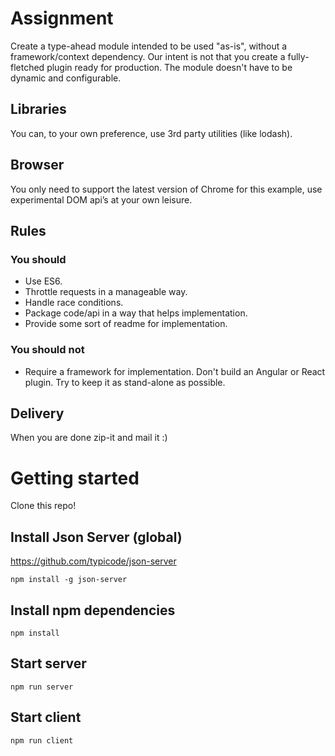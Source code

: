 # Assignment

Create a type-ahead module intended to be used "as-is", without a framework/context dependency.
Our intent is not that you create a fully-fletched plugin ready for production. The module doesn't have to be dynamic and configurable.

## Libraries
You can, to your own preference, use 3rd party utilities (like lodash).

## Browser
You only need to support the latest version of Chrome for this example, use experimental DOM api’s at your own leisure.

## Rules

### You should
* Use ES6.
* Throttle requests in a manageable way.
* Handle race conditions.
* Package code/api in a way that helps implementation.
* Provide some sort of readme for implementation.

### You should not
* Require a framework for implementation. Don't build an Angular or React plugin. Try to keep it as stand-alone as possible.

## Delivery
When you are done zip-it and mail it :)

# Getting started
Clone this repo!

## Install Json Server (global)

https://github.com/typicode/json-server

    npm install -g json-server

## Install npm dependencies

    npm install

## Start server

    npm run server

## Start client

    npm run client
